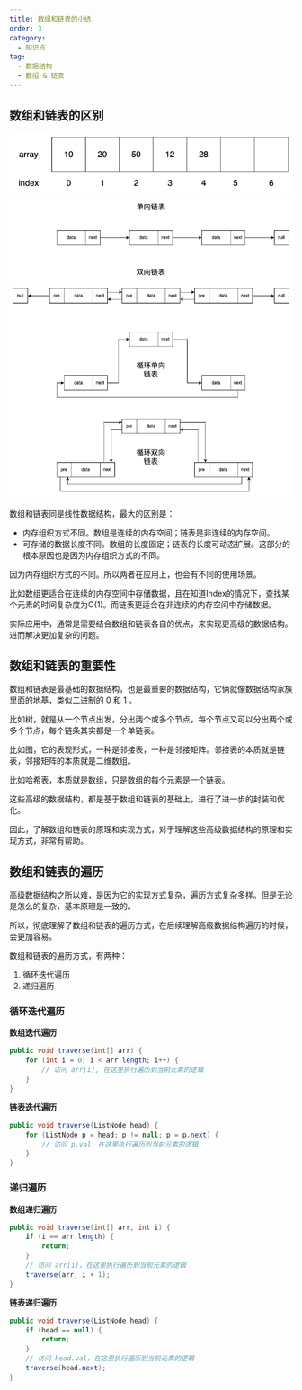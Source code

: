 ```yaml
---
title: 数组和链表的小结
order: 3
category:
  - 知识点
tag:
  - 数据结构
  - 数组 & 链表 
---
```

## 数组和链表的区别
![数组](https://raw.githubusercontent.com/zhongyuan202020/coder-notes-image/main/public/data-structrue/array/array.png)
![链表](https://raw.githubusercontent.com/zhongyuan202020/coder-notes-image/main/public/data-structrue/linklist/linkedlist.png)

数组和链表同是线性数据结构，最大的区别是：
- 内存组织方式不同。数组是连续的内存空间；链表是非连续的内存空间。
- 可存储的数据长度不同。数组的长度固定；链表的长度可动态扩展。这部分的根本原因也是因为内存组织方式的不同。

因为内存组织方式的不同。所以两者在应用上，也会有不同的使用场景。

比如数组更适合在连续的内存空间中存储数据，且在知道Index的情况下，查找某个元素的时间复杂度为O(1)。而链表更适合在非连续的内存空间中存储数据。

实际应用中，通常是需要结合数组和链表各自的优点，来实现更高级的数据结构。进而解决更加复杂的问题。

## 数组和链表的重要性
数组和链表是最基础的数据结构，也是最重要的数据结构，它俩就像数据结构家族里面的地基，类似二进制的 0 和 1 。

比如树，就是从一个节点出发，分出两个或多个节点，每个节点又可以分出两个或多个节点，每个链条其实都是一个单链表。

比如图，它的表现形式，一种是邻接表，一种是邻接矩阵。邻接表的本质就是链表，邻接矩阵的本质就是二维数组。

比如哈希表，本质就是数组，只是数组的每个元素是一个链表。

这些高级的数据结构，都是基于数组和链表的基础上，进行了进一步的封装和优化。

因此，了解数组和链表的原理和实现方式，对于理解这些高级数据结构的原理和实现方式，非常有帮助。

## 数组和链表的遍历
高级数据结构之所以难，是因为它的实现方式复杂，遍历方式复杂多样。但是无论是怎么的复杂，基本原理是一致的。

所以，彻底理解了数组和链表的遍历方式，在后续理解高级数据结构遍历的时候，会更加容易。

数组和链表的遍历方式，有两种：
1. 循环迭代遍历
2. 递归遍历

### 循环迭代遍历
**数组迭代遍历**
```java
public void traverse(int[] arr) {
    for (int i = 0; i < arr.length; i++) {
        // 访问 arr[i], 在这里执行遍历到当前元素的逻辑
    }
}
```

**链表迭代遍历**
```java
public void traverse(ListNode head) {
    for (ListNode p = head; p != null; p = p.next) {
        // 访问 p.val，在这里执行遍历到当前元素的逻辑
    }
}
```

### 递归遍历
**数组递归遍历**
```java
public void traverse(int[] arr, int i) {
    if (i == arr.length) {
        return;
    }
    // 访问 arr[i]，在这里执行遍历到当前元素的逻辑
    traverse(arr, i + 1);
}
```
**链表递归遍历**
```java
public void traverse(ListNode head) {
    if (head == null) {
        return;
    }
    // 访问 head.val，在这里执行遍历到当前元素的逻辑
    traverse(head.next);
}
```


